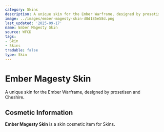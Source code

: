```yaml
---
category: Skins
description: A unique skin for the Ember Warframe, designed by prosetisen and Cheshire.
image: ../images/ember-magesty-skin-d8d185e58d.png
last_updated: '2025-09-17'
name: Ember Magesty Skin
source: WFCD
tags:
- Skin
- Skins
tradable: false
type: Skin
---
```


# Ember Magesty Skin

A unique skin for the Ember Warframe, designed by prosetisen and Cheshire.

## Cosmetic Information

**Ember Magesty Skin** is a skin cosmetic item for Skins.

